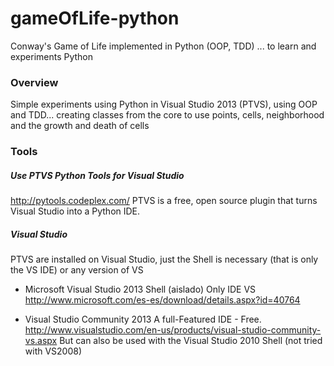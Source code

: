 # gameOfLife-python
Conway's Game of Life implemented in Python (OOP, TDD) ... to learn and experiments Python


### Overview ###
Simple experiments using Python in Visual Studio 2013 (PTVS), using OOP and TDD... creating classes from the core to use points, cells, neighborhood and the growth and death of cells


### Tools ###
##### Use PTVS Python Tools for Visual Studio #####
http://pytools.codeplex.com/
PTVS is a free, open source plugin that turns Visual Studio into a Python IDE. 

##### Visual Studio #####
PTVS are installed on Visual Studio, just the Shell is necessary (that is only the VS IDE) or any version of VS

* Microsoft Visual Studio 2013 Shell (aislado)
Only IDE VS
http://www.microsoft.com/es-es/download/details.aspx?id=40764

* Visual Studio Community 2013
A full-Featured IDE - Free.
http://www.visualstudio.com/en-us/products/visual-studio-community-vs.aspx
But can also be used with the Visual Studio 2010 Shell (not tried with VS2008)


